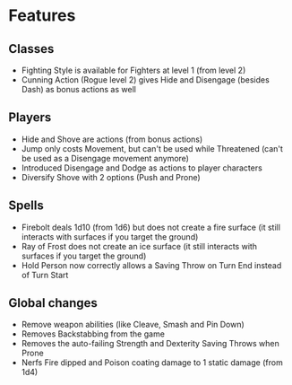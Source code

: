 # Features

## Classes
* Fighting Style is available for Fighters at level 1 (from level 2)
* Cunning Action (Rogue level 2) gives Hide and Disengage (besides Dash) as bonus actions as well

## Players
* Hide and Shove are actions (from bonus actions)
* Jump only costs Movement, but can't be used while Threatened (can't be used as a Disengage movement anymore)
* Introduced Disengage and Dodge as actions to player characters
* Diversify Shove with 2 options (Push and Prone)

## Spells
* Firebolt deals 1d10 (from 1d6) but does not create a fire surface (it still interacts with surfaces if you target the ground)
* Ray of Frost does not create an ice surface (it still interacts with surfaces if you target the ground)
* Hold Person now correctly allows a Saving Throw on Turn End instead of Turn Start

## Global changes
* Remove weapon abilities (like Cleave, Smash and Pin Down)
* Removes Backstabbing from the game
* Removes the auto-failing Strength and Dexterity Saving Throws when Prone
* Nerfs Fire dipped and Poison coating damage to 1 static damage (from 1d4)
